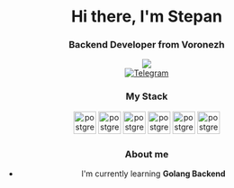 <div id="header" align="center">
  <h1>Hi there, I'm Stepan</h1>
  <h3>Backend Developer from Voronezh</h3>
</div>

<div id="stat" align="center">
  <img src="http://github-profile-summary-cards.vercel.app/api/cards/profile-details?username=stepan41k&theme=github_dark"
</div>

<div id="socials" align="center">
  <a href="https://t.me/stepan41k">
    <img src="https://img.shields.io/badge/Telegram-00B2FF?style=for-the-badge&logo=Telegram&logoColor=white" alt="Telegram"/>
  </a>
</div>

<div id="skills" align="center">
  <h3>My Stack</h3>
  <img src="https://cdn.jsdelivr.net/gh/devicons/devicon@latest/icons/go/go-original-wordmark.svg"
  title="postgres" width="40" height="40">
  <img src="https://cdn.jsdelivr.net/gh/devicons/devicon@latest/icons/postgresql/postgresql-original.svg"
  title="postgres" width="40" height="40">
  <img src="https://cdn.jsdelivr.net/gh/devicons/devicon@latest/icons/redis/redis-original.svg"
  title="postgres" width="40" height="40">
  <img src="https://cdn.jsdelivr.net/gh/devicons/devicon@latest/icons/docker/docker-original.svg"
  title="postgres" width="40" height="40">
  <img src="https://cdn.jsdelivr.net/gh/devicons/devicon@latest/icons/apachekafka/apachekafka-original.svg"
  title="postgres" width="40" height="40">
  <img src="https://cdn.jsdelivr.net/gh/devicons/devicon@latest/icons/linux/linux-original.svg"
  title="postgres" width="40" height="40">
</div>

### About me
-   I'm currently learning **Golang Backend**
